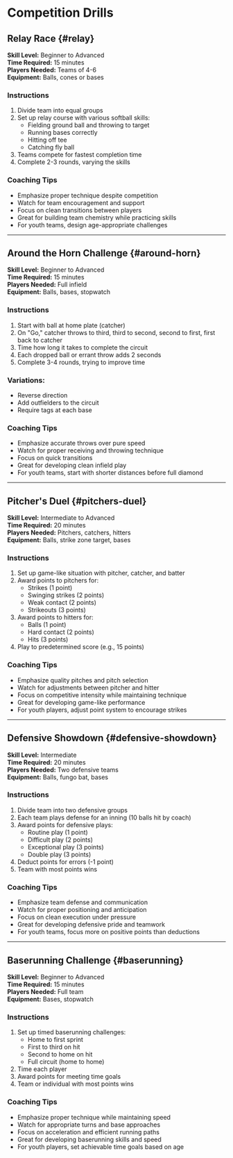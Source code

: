 # Competition Drills

## Relay Race {#relay}

**Skill Level:** Beginner to Advanced  
**Time Required:** 15 minutes  
**Players Needed:** Teams of 4-6  
**Equipment:** Balls, cones or bases

### Instructions

1. Divide team into equal groups
2. Set up relay course with various softball skills:
   - Fielding ground ball and throwing to target
   - Running bases correctly
   - Hitting off tee
   - Catching fly ball
3. Teams compete for fastest completion time
4. Complete 2-3 rounds, varying the skills

### Coaching Tips

- Emphasize proper technique despite competition
- Watch for team encouragement and support
- Focus on clean transitions between players
- Great for building team chemistry while practicing skills
- For youth teams, design age-appropriate challenges

---

## Around the Horn Challenge {#around-horn}

**Skill Level:** Beginner to Advanced  
**Time Required:** 15 minutes  
**Players Needed:** Full infield  
**Equipment:** Balls, bases, stopwatch

### Instructions

1. Start with ball at home plate (catcher)
2. On "Go," catcher throws to third, third to second, second to first, first back to catcher
3. Time how long it takes to complete the circuit
4. Each dropped ball or errant throw adds 2 seconds
5. Complete 3-4 rounds, trying to improve time

### Variations:
- Reverse direction
- Add outfielders to the circuit
- Require tags at each base

### Coaching Tips

- Emphasize accurate throws over pure speed
- Watch for proper receiving and throwing technique
- Focus on quick transitions
- Great for developing clean infield play
- For youth teams, start with shorter distances before full diamond

---

## Pitcher's Duel {#pitchers-duel}

**Skill Level:** Intermediate to Advanced  
**Time Required:** 20 minutes  
**Players Needed:** Pitchers, catchers, hitters  
**Equipment:** Balls, strike zone target, bases

### Instructions

1. Set up game-like situation with pitcher, catcher, and batter
2. Award points to pitchers for:
   - Strikes (1 point)
   - Swinging strikes (2 points)
   - Weak contact (2 points)
   - Strikeouts (3 points)
3. Award points to hitters for:
   - Balls (1 point)
   - Hard contact (2 points)
   - Hits (3 points)
4. Play to predetermined score (e.g., 15 points)

### Coaching Tips

- Emphasize quality pitches and pitch selection
- Watch for adjustments between pitcher and hitter
- Focus on competitive intensity while maintaining technique
- Great for developing game-like performance
- For youth players, adjust point system to encourage strikes

---

## Defensive Showdown {#defensive-showdown}

**Skill Level:** Intermediate  
**Time Required:** 20 minutes  
**Players Needed:** Two defensive teams  
**Equipment:** Balls, fungo bat, bases

### Instructions

1. Divide team into two defensive groups
2. Each team plays defense for an inning (10 balls hit by coach)
3. Award points for defensive plays:
   - Routine play (1 point)
   - Difficult play (2 points)
   - Exceptional play (3 points)
   - Double play (3 points)
4. Deduct points for errors (-1 point)
5. Team with most points wins

### Coaching Tips

- Emphasize team defense and communication
- Watch for proper positioning and anticipation
- Focus on clean execution under pressure
- Great for developing defensive pride and teamwork
- For youth teams, focus more on positive points than deductions

---

## Baserunning Challenge {#baserunning}

**Skill Level:** Beginner to Advanced  
**Time Required:** 15 minutes  
**Players Needed:** Full team  
**Equipment:** Bases, stopwatch

### Instructions

1. Set up timed baserunning challenges:
   - Home to first sprint
   - First to third on hit
   - Second to home on hit
   - Full circuit (home to home)
2. Time each player
3. Award points for meeting time goals
4. Team or individual with most points wins

### Coaching Tips

- Emphasize proper technique while maintaining speed
- Watch for appropriate turns and base approaches
- Focus on acceleration and efficient running paths
- Great for developing baserunning skills and speed
- For youth players, set achievable time goals based on age
